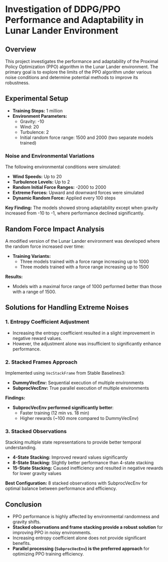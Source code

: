 # Investigation of DDPG/PPO Performance and Adaptability in Lunar Lander Environment

## Overview
This project investigates the performance and adaptability of the Proximal Policy Optimization (PPO) algorithm in the Lunar Lander environment. The primary goal is to explore the limits of the PPO algorithm under various noise conditions and determine potential methods to improve its robustness.

## Experimental Setup
- **Training Steps:** 1 million
- **Environment Parameters:**
  - Gravity: -10
  - Wind: 20
  - Turbulence: 2
  - Initial random force range: 1500 and 2000 (two separate models trained)

### Noise and Environmental Variations
The following environmental conditions were simulated:
- **Wind Speeds:** Up to 20
- **Turbulence Levels:** Up to 2
- **Random Initial Force Ranges:** -2000 to 2000
- **Extreme Forces:** Upward and downward forces were simulated
- **Dynamic Random Force:** Applied every 100 steps

**Key Finding:** The models showed strong adaptability except when gravity increased from -10 to -1, where performance declined significantly.

## Random Force Impact Analysis
A modified version of the Lunar Lander environment was developed where the random force increased over time:
- **Training Variants:**
  - Three models trained with a force range increasing up to 1000
  - Three models trained with a force range increasing up to 1500

**Results:**
- Models with a maximal force range of 1000 performed better than those with a range of 1500.

## Solutions for Handling Extreme Noises
### 1. Entropy Coefficient Adjustment
- Increasing the entropy coefficient resulted in a slight improvement in negative reward values.
- However, the adjustment alone was insufficient to significantly enhance performance.

### 2. Stacked Frames Approach
Implemented using `VecStackFrame` from Stable Baselines3:
- **DummyVecEnv:** Sequential execution of multiple environments
- **SubprocVecEnv:** True parallel execution of multiple environments

**Findings:**
- **SubprocVecEnv performed significantly better**:
  - Faster training (12 min vs. 18 min)
  - Higher rewards (~100 more compared to DummyVecEnv)

### 3. Stacked Observations
Stacking multiple state representations to provide better temporal understanding.
- **4-State Stacking:** Improved reward values significantly
- **8-State Stacking:** Slightly better performance than 4-state stacking
- **15-State Stacking:** Caused inefficiency and resulted in negative rewards for lower gravity values

**Best Configuration:** 8 stacked observations with SubprocVecEnv for optimal balance between performance and efficiency.

## Conclusion
- PPO performance is highly affected by environmental randomness and gravity shifts.
- **Stacked observations and frame stacking provide a robust solution** for improving PPO in noisy environments.
- Increasing entropy coefficient alone does not provide significant benefits.
- **Parallel processing (`SubprocVecEnv`) is the preferred approach** for optimizing PPO training efficiency.
